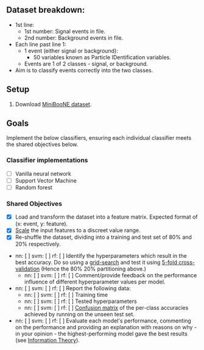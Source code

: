 ## Dataset breakdown:

* 1st line:
  * 1st number: Signal events in file.
  * 2nd number: Background events in file.
* Each line past line 1:
  * 1 event (either signal or background):
    * 50 variables known as Particle IDentification variables.
  * Events are 1 of 2 classes - signal, or background.
* Aim is to classify events correctly into the two classes.

## Setup

1. Download [MiniBooNE dataset](https://archive.ics.uci.edu/ml/datasets/MiniBooNE+particle+identification).

## Goals

Implement the below classifiers, ensuring each individual classifier meets the shared objectives below.

### Classifier implementations

* [ ] Vanilla neural network
* [ ] Support Vector Machine
* [ ] Random forest

### Shared Objectives

* [x] Load and transform the dataset into a feature matrix. Expected format of (x: event, y: feature).
* [x] [Scale](https://en.wikipedia.org/wiki/Feature_scaling) the input features to a discreet value range.
* [x] Re-shuffle the dataset, dividing into a training and test set of 80% and 20% respectively.
* nn: [ ] svm: [ ] rf: [ ] Identify the hyperparameters which result in the best accuracy. Do so using a [grid-search](https://machinelearningmastery.com/hyperparameter-optimization-with-random-search-and-grid-search/) and test it using [5-fold cross-validation](https://machinelearningmastery.com/hyperparameter-optimization-with-random-search-and-grid-search/) (Hence the 80% 20% partitioning above.)
  * nn: [ ] svm: [ ] rf: [ ] Comment/provide feedback on the performance influence of different hyperparameter values per model.
* nn: [ ] svm: [ ] rf: [ ] Report the following data:
  * nn: [ ] svm: [ ] rf: [ ] Training time
  * nn: [ ] svm: [ ] rf: [ ] Tested hyperparameters
  * nn: [ ] svm: [ ] rf: [ ] [Confusion matrix](https://en.wikipedia.org/wiki/Confusion_matrix) of the per-class accuracies achieved by running on the unseen test set.
* nn: [ ] svm: [ ] rf: [ ] Evaluate each model's performance, commenting on the performance and providing an explanation with reasons on why - in your opinion - the highest-performing model gave the best results (see [Information Theory](https://en.wikipedia.org/wiki/Information_theory)).
